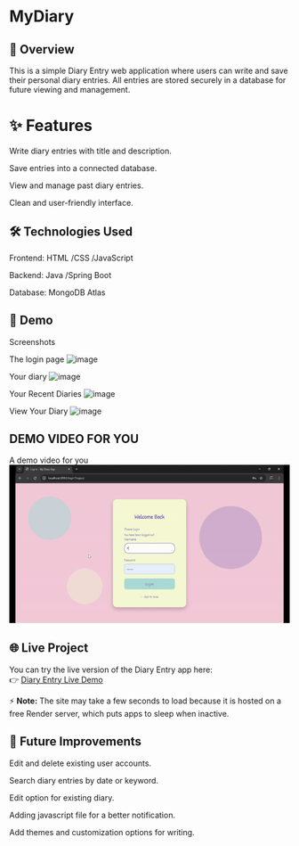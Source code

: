 
# MyDiary


## 📝 Overview


  This is a simple Diary Entry web application where users can write and     save their personal diary entries.
All entries are stored securely in a database for future viewing and     management.



# ✨ Features


Write diary entries with title and description.

Save entries into a connected database.

View and manage past diary entries.

Clean and user-friendly interface.



## 🛠️ Technologies Used


Frontend: HTML /CSS /JavaScript

Backend: Java /Spring Boot

Database:  MongoDB Atlas



## 📸 Demo


Screenshots

The login page
![image](https://github.com/user-attachments/assets/49e336d6-0678-4478-89de-2a7aa84de284)

Your diary 
![image](https://github.com/user-attachments/assets/dffe8a1f-7092-4df4-a62e-63d4299bcd9d)

Your Recent Diaries
![image](https://github.com/user-attachments/assets/fcf4683e-07cf-443c-a7d5-4f880ff2de7a)

View Your Diary
![image](https://github.com/user-attachments/assets/bf8335bc-957f-41bc-abdf-0fe5855ac40a)


## DEMO VIDEO FOR YOU

A demo video for you
![Demo](gif-new.gif)


## 🌐 Live Project

You can try the live version of the Diary Entry app here:  
👉 [Diary Entry Live Demo](https://diaryentry-3.onrender.com)

⚡ **Note:** The site may take a few seconds to load because it is hosted on a free Render server, which puts apps to sleep when inactive.



## 🌟 Future Improvements



Edit and delete existing user accounts.

Search diary entries by date or keyword.

Edit option for existing diary.

Adding javascript file for a better notification.

Add themes and customization options for writing.

